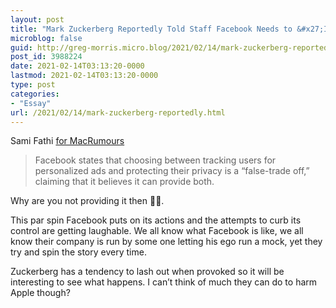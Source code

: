 ```yaml
---
layout: post
title: "Mark Zuckerberg Reportedly Told Staff Facebook Needs to &#x27;Inflict Pain&#x27; on Apple Over Privacy Dispute"
microblog: false
guid: http://greg-morris.micro.blog/2021/02/14/mark-zuckerberg-reportedly.html
post_id: 3988224
date: 2021-02-14T03:13:20-0000
lastmod: 2021-02-14T03:13:20-0000
type: post
categories:
- "Essay"
url: /2021/02/14/mark-zuckerberg-reportedly.html
---
```

<!--kg-card-begin: html--><p>Sami Fathi <a href="https://www.macrumors.com/2021/02/13/zuckerberg-facebook-inflict-pain-on-apple-privacy/amp/">for MacRumours</a></p>
<blockquote><p>
  Facebook states that choosing between tracking users for personalized ads and protecting their privacy is a “false-trade off,” claiming that it believes it can provide both.
</p></blockquote>
<p>Why are you not providing it then 🤦‍♂️.</p>
<p>This par spin Facebook puts on its actions and the attempts to curb its control are getting laughable. We all know what Facebook is like, we all know their company is run by some one letting his ego run a mock, yet they try and spin the story every time.</p>
<p>Zuckerberg has a tendency to lash out when provoked so it will be interesting to see what happens. I can’t think of much they can do to harm Apple though?</p>
<!--kg-card-end: html-->
